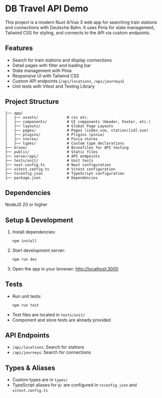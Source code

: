 # DB Travel API Demo

This project is a modern Nuxt 4/Vue 3 web app for searching train stations and connections with Deutsche Bahn. 
It uses Pinia for state management, Tailwind CSS for styling, and connects to the API via custom endpoints.

## Features
- Search for train stations and display connections
- Detail pages with filter and loading bar
- State management with Pinia
- Responsive UI with Tailwind CSS
- Custom API endpoints (`/api/locations`, `/api/journeys`)
- Unit tests with Vitest and Testing Library

## Project Structure
```
├── app/
│   ├── assets/             # css etc.
│   ├── components/         # UI components (Header, Footer, etc.)
│   ├── layouts/            # Global Page Layouts 
│   ├── pages/              # Pages (index.vue, station/[id].vue)
│   ├── plugins/            # Pligins (pinia)
│   ├── stores/             # Pinia stores
│   ├── types/              # Custom type declarations
├── bruno/                  # Brunofiles for API testing
├── public/                 # Static files
├── server/api/             # API endpoints
├── tests/unit/             # Unit tests
├── nuxt.config.ts          # Nuxt configuration
├── vitest.config.ts        # Vitest configuration
├── tsconfig.json           # TypeScript configuration
├── package.json            # Dependencies
```

## Dependencies
NodeJS 20 or higher

## Setup & Development
1. Install dependencies:
   ```sh
   npm install
   ```
2. Start development server:
   ```sh
   npm run dev
   ```
3. Open the app in your browser: [http://localhost:3000](http://localhost:3000)

## Tests
- Run unit tests:
  ```sh
  npm run test
  ```
- Test files are located in `tests/unit/`
- Component and store tests are already provided

## API Endpoints
- `/api/locations`: Search for stations
- `/api/journeys`: Search for connections

## Types & Aliases
- Custom types are in `types/`
- TypeScript aliases for `@/` are configured in `tsconfig.json` and `vitest.config.ts`
